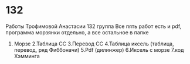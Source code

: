 # 132
Работы Трофимовой Анастасии 132 группа
Все пять работ есть и pdf, программа морзянки отдельно, а все остальное в папке
 1. Морзе
 2.Таблица СС
 3.Перевод СС
 4.Таблица иксель (таблица, перевод, ряд Фиббоначи)
 5.Pdf (дилинжер)
 6.Иксель с морзе
 7.код Хэмминга 
